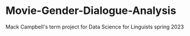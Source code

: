 # Movie-Gender-Dialogue-Analysis
Mack Campbell's term project for Data Science for Linguists spring 2023
